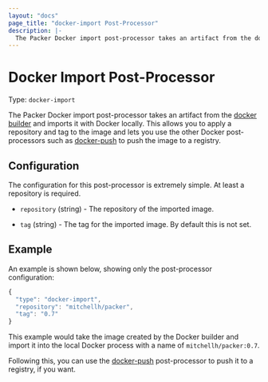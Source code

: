 ```yaml
---
layout: "docs"
page_title: "docker-import Post-Processor"
description: |-
  The Packer Docker import post-processor takes an artifact from the docker builder and imports it with Docker locally. This allows you to apply a repository and tag to the image and lets you use the other Docker post-processors such as docker-push to push the image to a registry.
---
```


# Docker Import Post-Processor

Type: `docker-import`

The Packer Docker import post-processor takes an artifact from the
[docker builder](/docs/builders/docker.html) and imports it with Docker
locally. This allows you to apply a repository and tag to the image
and lets you use the other Docker post-processors such as
[docker-push](/docs/post-processors/docker-push.html) to push the image
to a registry.

## Configuration

The configuration for this post-processor is extremely simple. At least
a repository is required.

* `repository` (string) - The repository of the imported image.

* `tag` (string) - The tag for the imported image. By default this is not
  set.

## Example

An example is shown below, showing only the post-processor configuration:

```javascript
{
  "type": "docker-import",
  "repository": "mitchellh/packer",
  "tag": "0.7"
}
```

This example would take the image created by the Docker builder
and import it into the local Docker process with a name of `mitchellh/packer:0.7`.

Following this, you can use the
[docker-push](/docs/post-processors/docker-push.html)
post-processor to push it to a registry, if you want.
